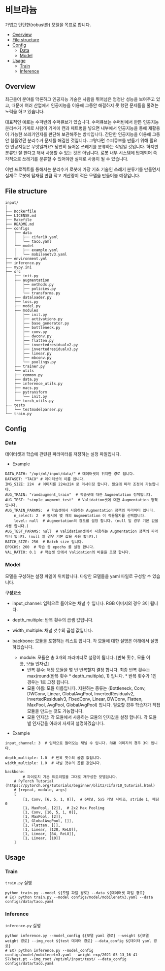 # 비브랴늄 <!-- omit in toc -->
가볍고 단단한(robust한) 모델을 목표로 합니다.
 
- [Overview](#overview)
- [File structure](#file-structure)
- [Config](#config)
  - [Data](#data)
  - [Model](#model)
- [Usage](#usage)
  - [Train](#train)
  - [Inference](#inference)

## Overview
최근들어 분야를 막론하고 인공지능 기술은 사람을 뛰어넘은 엄청난 성능을 보여주고 있고, 때문에 여러 산업에서 인공지능을 이용해 그동안 해결하지 못 했던 문제들을 풀려는 노력을 하고 있습니다.

대표적인 예로는 수퍼빈의 수퍼큐브가 있습니다. 수퍼큐브는 수퍼빈에서 만든 인공지능 분리수거 기계로 사람이 기계에 캔과 페트병을 넣으면 내부에서 인공지능을 통해 재활용이 가능한 쓰레기인지를 판단해 보관해주는 방식입니다. 간단한 인공지능을 이용해 그동안 힘들었던 분리수거 문제를 해결한 것입니다. 그렇다면 수퍼큐브를 만들기 위해 필요한 인공지능은 무엇일까요? 당연히 들어온 쓰레기를 분류하는 작업일 것입니다. 하지만 분류만 잘 한다고 해서 사용할 수 있는 것은 아닙니다. 로봇 내부 시스템에 탑재되어 즉각적으로 쓰레기를 분류할 수 있어야만 실제로 사용이 될 수 있습니다.

이번 프로젝트를 통해서는 분리수거 로봇에 가장 기초 기술인 쓰레기 분류기를 만들면서 실제로 로봇에 탑재될 만큼 작고 계산량이 적은 모델을 만들어볼 예정입니다.

## File structure
```
input/
│
├── Dockerfile
├── LICENSE.md
├── Makefile
├── README.md
├── configs
│   ├── data
│   │   ├── cifar10.yaml
│   │   └── taco.yaml
│   └── model
│   │   ├── example.yaml
│   │   └── mobilenetv3.yaml
├── environment.yml
├── inference.py
├── mypy.ini
├── src
│   ├── init.py
│   ├── augmentation
│   │   ├── methods.py
│   │   ├── policies.py
│   │   └── transforms.py
│   ├── dataloader.py
│   ├── loss.py
│   ├── model.py
│   ├── modules
│   │   ├── init.py
│   │   ├── activations.py
│   │   ├── base_generator.py
│   │   ├── bottleneck.py
│   │   ├── conv.py
│   │   ├── dwconv.py
│   │   ├── flatten.py
│   │   ├── invertedresidualv2.py
│   │   ├── invertedresidualv3.py
│   │   ├── linear.py
│   │   ├── mbconv.py
│   │   └── poolings.py
│   ├── trainer.py
│   └── utils
│   ├── common.py
│   ├── data.py
│   ├── inference_utils.py
│   ├── macs.py
│   ├── pytransform
│   │   └── init.py
│   └── torch_utils.py
├── tests
│   └── testmodelparser.py
└── train.py
```

## Config
### Data
데이터셋과 학습에 관련된 파라미터를 저장하는 설정 파일입니다. 
- Example
```
DATA_PATH: "/opt/ml/input/data/" # 데이터셋이 위치한 경로 입니다.
DATASET: "TACO" # 데이터셋의 이름 입니다.
IMG_SIZE: 224  # 이미지를 224x224 로 리사이징 합니다. 필요에 따라 조정이 가능합니다.
AUG_TRAIN: "randaugment_train"  # 학습셋에 대한 Augmentation 정책입니다.
AUG_TEST: "simple_augment_test"  # Validation셋에 대한 Augmentation 정책 입니다.
AUG_TRAIN_PARAMS:  # 학습셋에서 사용하는 Augmentation 정책의 파라미터 입니다.
    n_select: 2  # 동시에 몇 개의 Augmentation 이 적용될지를 선택합니다.
    level: null  # Augmentation의 강도를 설정 합니다. (null 일 경우 기본 값을 사용 합니다.)
AUG_TEST_PARAMS: null  # Validation셋에서 사용하는 Augmentation 정책의 파라미터 입니다. (null 일 경우 기본 값을 사용 합니다.)
BATCH_SIZE: 256  # Batch size 입니다.
EPOCHS: 200  # 학습 총 epochs 를 설정 합니다.
VAL_RATIO: 0.1  # 학습셋 안에서 Validation의 비율을 조정 합니다.​
```

### Model
모델을 구성하는 설정 파일이 위치합니다. 다양한 모델들을 yaml 파일로 구성할 수 있습니다.

**구성요소**
- input_channel: 입력으로 들어오는 채널 수 입니다. RGB 이미지의 경우 3이 됩니다.
- depth_multiple: 반복 횟수의 곱셈 값입니다.
- width_multiple: 채널 갯수의 곱셈 값입니다.
- backbone: 모듈을 포함하는 리스트 입니다. 각 모듈에 대한 설명은 아래에서 설명하겠습니다.
    - module: 모듈은 총 3개의 파라미터로 설정이 됩니다. [반복 횟수, 모듈 이름, 모듈 인자값]
        - 반복 횟수: 해당 모듈을 몇 번 반복할지 결정 합니다. 최종 반복 횟수는 max(round(반복 횟수 * depth_multiple), 1) 입니다. * 반복 횟수가 1인 경우는 1로 고정 됩니다.
        - 모듈 이름: 모듈 이름입니다. 지원하는 종류는 (Bottleneck, Conv, DWConv, Linear, GlobalAvgPool, InvertedResidualv2, InvertedResidualv3, FixedConv, Linear, DWConv, Flatten, MaxPool, AvgPool, GlobalAvgPool) 입니다. 필요할 경우 학습자가 직접 모듈을 만드는 것도 가능합니다.
        - 모듈 인자값: 각 모듈에서 사용하는 모듈의 인자값을 설정 합니다. 각 모듈별 인자값을 아래에 자세히 설명하겠습니다.

- Example
```
input_channel: 3  # 입력으로 들어오는 채널 수 입니다. RGB 이미지의 경우 3이 됩니다.

depth_multiple: 1.0  # 반복 횟수의 곱셈 값입니다. 
width_multiple: 1.0  # 채널 갯수의 곱셈 값입니다.

backbone:
		# 파이토치 기본 튜토리얼을 그대로 재구성한 모델입니다.
    # PyTorch Tutorial (https://pytorch.org/tutorials/beginner/blitz/cifar10_tutorial.html)
    # [repeat, module, args]
    [
        [1, Conv, [6, 5, 1, 0]],  # 6채널, 5x5 커널 사이즈, stride 1, 패딩 0
        [1, MaxPool, [2]],  # 2x2 Max Pooling
        [1, Conv, [16, 5, 1, 0]],
        [1, MaxPool, [2]],
        [1, GlobalAvgPool, []],
        [1, Flatten, []],
        [1, Linear, [120, ReLU]],
        [1, Linear, [84, ReLU]],
        [1, Linear, [10]]
    ]​
```

## Usage
### Train
`train.py` 실행
```
python train.py --model ${모델 파일 경로} --data ${데이터셋 파일 경로}
# Ex) python train.py --model configs/model/mobilenetv3.yaml --data configs/data/taco.yaml
```

### Inference
`inference.py` 실행
```
python inference.py --model_config ${모델 yaml 경로} --weight ${모델 weight 경로} --img_root ${test 데이터 경로} --data_config ${데이터 yaml 경로}
# EX) python inference.py --model_config configs/model/mobilenetv3.yaml --weight exp/2021-05-13_16-41-57/best.pt --img_root /opt/ml/input/test/ --data_config configs/data/taco.yaml
```